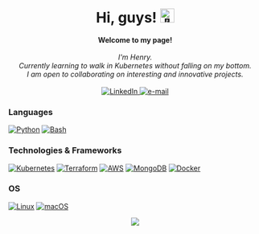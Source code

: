 <h1 align="center">Hi, guys! <img src="https://github.com/wervlad/wervlad/assets/24524555/766d336d-b87d-44ba-807c-c51de2bc6b4d" width="28px" alt="👋"></h1>

<p align="center">
    <b>Welcome to my page!</b><br><br>
    <i>
        I'm Henry.<br>
        Currently learning to walk in Kubernetes without falling on my bottom.<br>
        I am open to collaborating on interesting and innovative projects.<br>
    </i><br>
    <a href="https://www.linkedin.com/in/henry-agbo">
        <img src="https://img.shields.io/badge/LinkedIn-blue?style=flat-square&logo=linkedin" alt="LinkedIn">
    </a>
    <a href="mailto:henro4niger@gmail.com">
        <img src="https://img.shields.io/badge/Email-blue?style=flat-square&logo=gmail&logoColor=white" alt="e-mail">
    </a>
</p>

### Languages
[![Python](https://img.shields.io/badge/python-black?style=for-the-badge&logo=python)](https://github.com/wervlad)
[![Bash](https://img.shields.io/badge/bash-black?style=for-the-badge&logo=gnu-bash&logoColor=white)](https://github.com/wervlad)

### Technologies & Frameworks
[![Kubernetes](https://img.shields.io/static/v1?style=for-the-badge&message=Kubernetes&color=326CE5&logo=Kubernetes&logoColor=FFFFFF&label=)](https://github.com/henro4niger)
[![Terraform](https://img.shields.io/static/v1?style=for-the-badge&message=Terraform&color=7B42BC&logo=Terraform&logoColor=FFFFFF&label=)](https://github.com/henro4niger)
[![AWS](https://img.shields.io/static/v1?style=for-the-badge&message=Amazon+AWS&color=232F3E&logo=Amazon+AWS&logoColor=FFFFFF&label=)](https://hub.docker.com/u/henro4niger)
[![MongoDB](https://img.shields.io/static/v1?style=for-the-badge&message=MongoDB&color=47A248&logo=MongoDB&logoColor=FFFFFF&label=)](https://hub.docker.com/u/henro4niger)
[![Docker](https://img.shields.io/badge/docker-black?style=for-the-badge&logo=docker)](https://hub.docker.com/u/henro4niger)

### OS
[![Linux](https://img.shields.io/badge/linux-black?style=for-the-badge&logo=Linux)](https://github.com/henro4niger)
[![macOS](https://img.shields.io/static/v1?style=for-the-badge&message=macOS&color=000000&logo=macOS&logoColor=FFFFFF&label=)](https://github.com/henro4niger)

<p align="center">
  <a href="https://github.com/henro4niger">
    <img src="https://komarev.com/ghpvc/?username=henro4niger&color=blue&style=flat)" />
  </a>
</p>
<!--

- 🔭 I’m currently working on ...
- 🌱 I’m currently learning ...
- 👯 I’m looking to collaborate on ...
- 🤔 I’m looking for help with ...
- 💬 Ask me about ...
- 📫 How to reach me: ...
- 😄 Pronouns: ...
- ⚡ Fun fact: ...
-->
